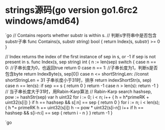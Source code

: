 # strings源码(go version go1.6rc2 windows/amd64)

`go
// Contains reports whether substr is within s.
// 判断s字符串中是否包含substr子串
func Contains(s, substr string) bool {
	return Index(s, substr) >= 0
}

// Index returns the index of the first instance of sep in s, or -1 if sep is not present in s.
func Index(s, sep string) int {
	n := len(sep)
	switch {
	case n == 0: //子串长度为0，也返回true
		return 0
	case n == 1: //子串长度为1，判断s是否包含byte
		return IndexByte(s, sep[0])
	case n <= shortStringLen: //const shortStringLen = 31 子串长度小于31时，排序
		return indexShortStr(s, sep)
	case n == len(s):
		if sep == s {
			return 0
		}
		return -1
	case n > len(s):
		return -1
	}
	// 当子串长度大于31时，用Rabin-Karp算法
	// Rabin-Karp search
	hashsep, pow := hashStr(sep)
	var h uint32
	for i := 0; i < n; i++ {
		h = h*primeRK + uint32(s[i])
	}
	if h == hashsep && s[:n] == sep {
		return 0
	}
	for i := n; i < len(s); {
		h *= primeRK
		h += uint32(s[i])
		h -= pow * uint32(s[i-n])
		i++
		if h == hashsep && s[i-n:i] == sep {
			return i - n
		}
	}
	return -1
}

`go